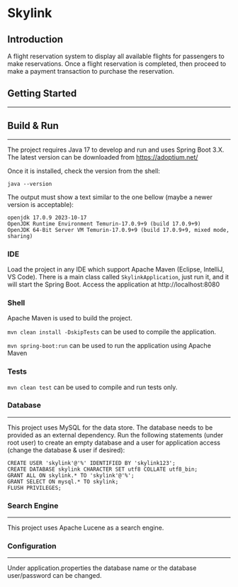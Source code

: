 # Skylink

## Introduction

A flight reservation system to display all available flights
for passengers to make reservations. 
Once a flight reservation is completed, 
then proceed to make a payment transaction to purchase 
the reservation.
## Getting Started

---
## Build & Run

---
The project requires Java 17 to develop and run and uses 
Spring Boot 3.X. The latest version can be downloaded from
https://adoptium.net/

Once it is installed, check the version from the shell:
```
java --version
```
The output must show a text similar to the one bellow 
(maybe a newer version is acceptable):
```
openjdk 17.0.9 2023-10-17
OpenJDK Runtime Environment Temurin-17.0.9+9 (build 17.0.9+9)
OpenJDK 64-Bit Server VM Temurin-17.0.9+9 (build 17.0.9+9, mixed mode, sharing)
```
### IDE
Load the project in any IDE which support Apache Maven 
(Eclipse, IntelliJ, VS Code). 
There is a main class called `SkylinkApplication`, 
just run it, and it will start the Spring Boot. 
Access the application at http://localhost:8080
### Shell
Apache Maven is used to build the project.

`mvn clean install -DskipTests` can be used to compile 
the application.

`mvn spring-boot:run` can be used to run the application 
using Apache Maven
### Tests
`mvn clean test` can be used to compile and run tests only.
### Database

---
This project uses MySQL for the data store. 
The database needs to be provided as an external dependency.
Run the following statements (under root user) to create 
an empty database and a user for application access 
(change the database & user if desired):

```
CREATE USER 'skylink'@'%' IDENTIFIED BY 'skylink123'; 
CREATE DATABASE skylink CHARACTER SET utf8 COLLATE utf8_bin; 
GRANT ALL ON skylink.* TO 'skylink'@'%';
GRANT SELECT ON mysql.* TO skylink;
FLUSH PRIVILEGES; 
```
### Search Engine

---
This project uses Apache Lucene as a search engine.

### Configuration

---
Under application.properties the database name or the database user/password can be changed.







